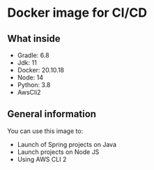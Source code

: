 # Docker image for CI/CD

## What inside

- Gradle: 6.8
- Jdk: 11
- Docker: 20.10.18
- Node: 14
- Python: 3.8
- AwsCli2

## General information

You can use this image to:
- Launch of Spring projects on Java
- Launch projects on Node JS
- Using AWS CLI 2
